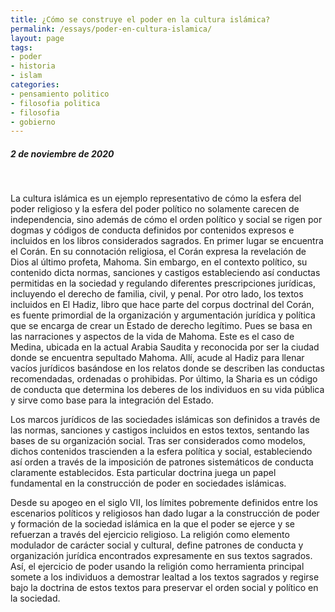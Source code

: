 ```yaml
---
title: ¿Cómo se construye el poder en la cultura islámica?
permalink: /essays/poder-en-cultura-islamica/
layout: page
tags: 
- poder
- historia
- islam
categories:
- pensamiento politico
- filosofia politica
- filosofia 
- gobierno
---
```


##### 2 de noviembre de 2020

<br>


La cultura islámica es un ejemplo representativo de cómo la esfera del poder religioso y la esfera del poder político no solamente carecen de independencia, sino además de cómo el orden político y social se rigen por dogmas y códigos de conducta definidos por contenidos expresos e incluidos en los libros considerados sagrados.
En primer lugar se encuentra el Corán. En su connotación religiosa, el Corán expresa la revelación de Dios al último profeta, Mahoma. Sin embargo, en el contexto político, su contenido dicta normas, sanciones y castigos estableciendo así conductas permitidas en la sociedad y regulando diferentes prescripciones jurídicas, incluyendo el derecho de familia, civil, y penal. Por otro lado, los textos incluidos en El Hadiz, libro que hace parte del corpus doctrinal del Corán, es fuente primordial de la organización y argumentación jurídica y política que se encarga de crear un Estado de derecho legítimo. Pues se basa en las narraciones y aspectos de la vida de Mahoma. Este es el caso de Medina, ubicada en la actual Arabia Saudita y reconocida por ser la ciudad donde se encuentra sepultado Mahoma. Allí, acude al Hadiz para llenar vacíos jurídicos basándose en los relatos donde se describen las conductas recomendadas, ordenadas o prohibidas. Por último, la Sharia es un código de conducta que determina los deberes de los individuos en su vida pública y sirve como base para la integración del Estado. 

Los marcos jurídicos de las sociedades islámicas son definidos a través de las normas, sanciones y castigos incluidos en estos textos, sentando las bases de su organización social. Tras ser considerados como modelos, dichos contenidos trascienden a la esfera política y social, estableciendo así orden a través de la imposición de patrones sistemáticos de conducta claramente establecidos. Esta particular doctrina juega un papel fundamental en la construcción de poder en sociedades islámicas. 

Desde su apogeo en el siglo VII, los límites pobremente definidos entre los escenarios políticos y religiosos han dado lugar a la construcción de poder y formación de la sociedad islámica en la que el poder se ejerce y se refuerzan a través del ejercicio religioso. 
La religión como elemento modulador de carácter social y cultural, define patrones de conducta y organización jurídica encontrados expresamente en sus textos sagrados. Así, el ejercicio de poder usando la religión como herramienta principal somete a los individuos a demostrar lealtad a los textos sagrados y regirse bajo la doctrina de estos textos para preservar el orden social y político en la sociedad.  
